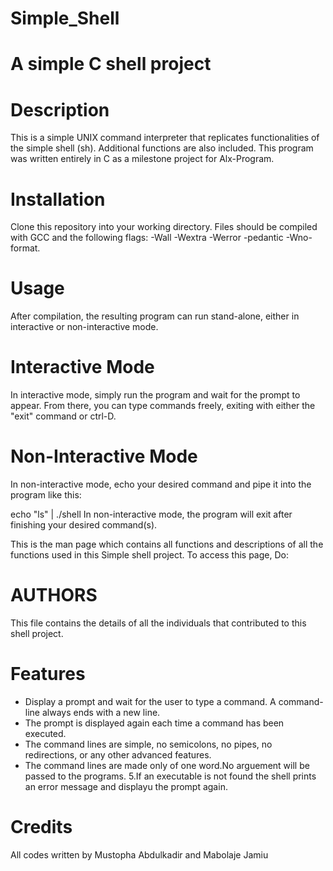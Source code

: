 # Simple_Shell

# A simple C shell project

# Description
This is a simple UNIX command interpreter that replicates functionalities of the simple shell (sh). Additional functions are also included. This program was written entirely in C as a milestone project for Alx-Program.

# Installation
Clone this repository into your working directory. Files should be compiled with GCC and the following flags: -Wall -Wextra -Werror -pedantic -Wno-format.

# Usage
After compilation, the resulting program can run stand-alone, either in interactive or non-interactive mode.

# Interactive Mode
In interactive mode, simply run the program and wait for the prompt to appear. From there, you can type commands freely, exiting with either the "exit" command or ctrl-D.

# Non-Interactive Mode
In non-interactive mode, echo your desired command and pipe it into the program like this:

echo "ls" | ./shell In non-interactive mode, the program will exit after finishing your desired command(s).

This is the man page which contains all functions and descriptions of all the functions used in this Simple shell project. To access this page, Do:


# AUTHORS
This file contains the details of all the individuals that contributed to this shell project.


# Features
* Display a prompt and wait for the user to type a command. A command-line always ends with a new line.
* The prompt is displayed again each time a command has been executed.
* The command lines are simple, no semicolons, no pipes, no redirections, or any other advanced features.
* The command lines are made only of one word.No arguement will be passed to the programs. 5.If an executable is not found the shell prints an error message and displayu the prompt again.

# Credits
All codes written by Mustopha Abdulkadir and Mabolaje Jamiu

